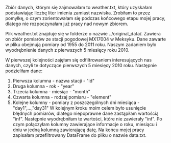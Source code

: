 Zbiór danych, którym się zajmowałam to weather.txt, który uzyskałam podstawiając liczbę liter imienia zamiast nazwiska.
Zrobiłam to przez pomyłkę, o czym zorientowałam się podczas końcowego etapu mojej pracy, dlatego nie rozpoczynałam już pracy nad nowym zbiorem.

Plik weather.txt znajduje się w folderze o nazwie ../original_data/. Zawiera on zbiór pomiarów ze stacji pogodowej MX17004 w Meksyku. 
Dane zawarte w pliku obejmują pomiary od 1955 do 2011 roku.
Naszym zadaniem było wyodrębnienie danych z pierwszych 5 miesięcy roku 2010.

W pierwszej kolejności zajęłam się odfiltrowaniem interesujących nas danych, czyli te dotyczące pierwszych 5 miesięcy 2010 roku. 
Następnie podzieliłam dane:
1) Pierwsza kolumna - nazwa stacji - "id"
2) Druga kolumna - rok - "year"
3) Trzecia kolumna - miesiąc - "month"
4) Czwarta kolumna - rodzaj pomiaru - "element"
5) Kolejne kolumny - pomiary z poszczególnych dni miesiąca - "day1",...,"day31"
W kolejnym kroku moim celem było usunięcie błędnych pomiarów, dlatego niepoprawne dane zastąpiłam wartością "inf".
Następnie wyodrębniłam te wartości, które nie zawierały "inf".
Po czym połączyłam kolumny zawierające informacje o roku, miesiącu i dniu w jedną kolumną zawierającą datę.
Na końcu mojej pracy zapisałam przefiltrowany DataFrame do pliku o nazwie data.txt.
